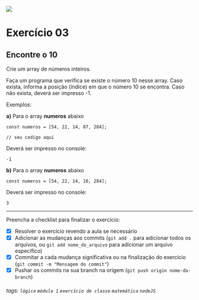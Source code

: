 ![](https://i.imgur.com/xG74tOh.png)

# Exercício 03

## Encontre o 10

Crie um array de números inteiros.

Faça um programa que verifica se existe o número 10 nesse array. Caso exista, informa a posição (índice) em que o número 10 se encontra. Caso não exista, deverá ser impresso -1.

Exemplos:

**a)** Para o array **numeros** abaixo

```javascript=
const numeros = [54, 22, 14, 87, 284];

// seu codigo aqui
```

Deverá ser impresso no console:

```
-1
```

**b)** Para o array **numeros** abaixo

```javascript=
const numeros = [54, 22, 14, 10, 284];
```

Deverá ser impresso no console:

```
3
```

---

Preencha a checklist para finalizar o exercício:

- [x] Resolver o exercício revendo a aula se necessário
- [x] Adicionar as mudanças aos commits (`git add .` para adicionar todos os arquivos, ou `git add nome_do_arquivo` para adicionar um arquivo específico)
- [x] Commitar a cada mudança significativa ou na finalização do exercício (`git commit -m "Mensagem do commit"`)
- [x] Pushar os commits na sua branch na origem (`git push origin nome-da-branch`)

###### tags: `lógica` `módulo 1` `exercício de classe` `matemática` `nodeJS`
